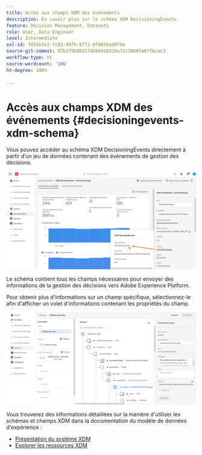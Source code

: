 ```yaml
---
title: Accès aux champs XDM des événements
description: En savoir plus sur le schéma XDM DecisioningEvents.
feature: Decision Management, Datasets
role: User, Data Engineer
level: Intermediate
exl-id: f85563e2-fc83-49fb-8771-0f0656a90f9a
source-git-commit: 07b1f9b885574bb6418310a71c3060fa67f6cac3
workflow-type: ht
source-wordcount: '106'
ht-degree: 100%

---
```


# Accès aux champs XDM des événements {#decisioningevents-xdm-schema}

Vous pouvez accéder au schéma XDM DecisioningEvents directement à partir d’un jeu de données contenant des événements de gestion des décisions.


![](../assets/access-schema.png)

Le schéma contient tous les champs nécessaires pour envoyer des informations de la gestion des décisions vers Adobe Experience Platform.


Pour obtenir plus d&#39;informations sur un champ spécifique, sélectionnez-le afin d&#39;afficher un volet d&#39;informations contenant les propriétés du champ.

![](../assets/schema-fields.png)

Vous trouverez des informations détaillées sur la manière d&#39;utiliser les schémas et champs XDM dans la documentation du modèle de données d&#39;expérience :

* [Présentation du système XDM](https://experienceleague.adobe.com/docs/experience-platform/xdm/home.html?lang=fr)
* [Explorer les ressources XDM](https://experienceleague.adobe.com/docs/experience-platform/xdm/ui/explore.html?lang=fr)
